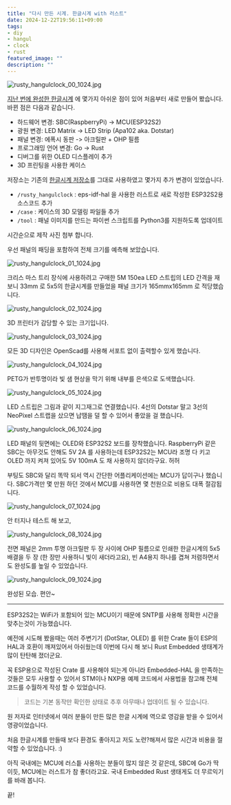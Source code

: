 ```yaml
---
title: "다시 만든 시계. 한글시계 with 러스트"
date: 2024-12-22T19:56:11+09:00
tags:
- diy
- hangul
- clock
- rust
featured_image: ""
description: ""
---
```


![rusty_hangulclock_00_1024.jpg](https://homin.dev/asset/blog/img/rusty_hangulclock_00_1024.jpg)

[지난 번에 완성한 한글시계](https://homin.dev/blog/post/20221009_hangulclock_is_re-written_in_golang/) 에 몇가지 아쉬운 점이 있어
처음부터 새로 만들어 봤습니다. 바뀐 점은 다음과 같습니다.

- 하드웨어 변경: SBC(RaspberryPi) -> MCU(ESP32S2)
- 광원 변경: LED Matrix -> LED Strip (Apa102 aka. Dotstar)
- 패널 변경: 에폭시 동판 -> 아크릴판 + OHP 필름
- 프로그래밍 언어 변경: Go -> Rust
- 디버그를 위한 OLED 디스플레이 추가
- 3D 프린팅을 사용한 케이스

저장소는 기존의 [한글시계 저장소](https://github.com/suapapa/HangulClock)를 그대로 사용하였고 몇가지 추가 변경이 있었습니다.

- `/rusty_hangulclock` : eps-idf-hal 을 사용한 러스트로 새로 작성한 ESP32S2용 소스코드 추가
- `/case` : 케이스의 3D 모델링 파일들 추가
- `/tool` : 패널 이미지를 만드는 파이썬 스크립트를 Python3를 지원하도록 업데이트

시간순으로 제작 사진 첨부 합니다.

우선 패널의 패딩을 포함하여 전체 크기를 예측해 보았습니다.

![rusty_hangulclock_01_1024.jpg](https://homin.dev/asset/blog/img/rusty_hangulclock_01_1024.jpg)

크리스 마스 트리 장식에 사용하려고 구매한 5M 150ea LED 스트립의 LED 간격을 재 보니
33mm 로 5x5의 한글시계를 만들었을 패널 크기가 165mmx165mm 로 적당했습니다.

![rusty_hangulclock_02_1024.jpg](https://homin.dev/asset/blog/img/rusty_hangulclock_02_1024.jpg)

3D 프린터가 감당할 수 있는 크기입니다.

![rusty_hangulclock_03_1024.jpg](https://homin.dev/asset/blog/img/rusty_hangulclock_03_1024.jpg)

모든 3D 디자인은 OpenScad를 사용해 서포트 없이 출력할수 있게 했습니다.

![rusty_hangulclock_04_1024.jpg](https://homin.dev/asset/blog/img/rusty_hangulclock_04_1024.jpg)

PETG가 반투명이라 빛 샘 현상을 막기 위해 내부를 은색으로 도색했습니다.

![rusty_hangulclock_05_1024.jpg](https://homin.dev/asset/blog/img/rusty_hangulclock_05_1024.jpg)

LED 스트립은 그림과 같이 지그재그로 연결했습니다. 4선의 Dotstar 말고 3선의 NeoPixel 스트랩을 샀으면 납땜을 덜 할 수 있어서 좋았을 걸 했습니다.

![rusty_hangulclock_06_1024.jpg](https://homin.dev/asset/blog/img/rusty_hangulclock_06_1024.jpg)

LED 패널의 뒷면에는 OLED와 ESP32S2 보드를 장착했습니다. RaspberryPi 같은 SBC는 아무것도 안해도 5V 2A 를 사용하는데 ESP32S2는 MCU라 조명 다 키고 OLED 까지 켜져 있어도 5V 100mA 도 채 사용하지 않더라구요. 허허

부팅도 SBC와 달리 똑딱 되서 역시 간단한 어플리케이션에는 MCU가 답이구나 했습니다.
SBC가격만 몇 만원 하던 것에서 MCU를 사용하면 몇 천원으로 비용도 대폭 절감됩니다.

![rusty_hangulclock_07_1024.jpg](https://homin.dev/asset/blog/img/rusty_hangulclock_07_1024.jpg)

안 터지나 테스트 해 보고,

![rusty_hangulclock_08_1024.jpg](https://homin.dev/asset/blog/img/rusty_hangulclock_08_1024.jpg)

전면 패널은 2mm 투명 아크릴판 두 장 사이에 OHP 필름으로 인쇄한 한글시계의 5x5 배결을 두 장 (한 장만 사용하니 빛이 새더라고요), 빈 A4용지 하나를 겹쳐 저렴하면서도 완성도를 높일 수 있었습니다. 

![rusty_hangulclock_09_1024.jpg](https://homin.dev/asset/blog/img/rusty_hangulclock_09_1024.jpg)

완성된 모습. 편안~

---

ESP32S2는 WiFi가 포함되어 있는 MCU이기 때문에 SNTP를 사용해 정확한 시간을 맞추는것이 가능했습니다.

예전에 시도해 봤을때는 여러 주변기기 (DotStar, OLED) 를 위한 Crate 들이 ESP의 HAL과 호환이 깨져있어서 아쉬웠는데 이번에 다시 해 보니 Rust Embedded 생태계가 많이 탄탄해 졌더군요.

꼭 ESP용으로 작성된 Crate 를 사용해야 되는게 아니라 Embedded-HAL 을 만족하는 것들은 모두 사용할 수 있어서 STM이나 NXP용 예제 코드에서 사용법을 참고해 전체 코드를 수월하게 작성 할 수 있었습니다.

> 코드는 기본 동작만 확인한 상태로 추후 아무때나 업데이트 될 수 있습니다.

원 저자로 인터넷에서 여러 분들이 만든 많은 한글 시계에 역으로 영감을 받을 수 있어서 영광이었습니다.

처음 한글시계를 만들때 보다 환경도 좋아지고 저도 노련?해져서 많은 시간과 비용을 절약할 수 있었습니다. :)

아직 국내에는 MCU에 러스틑 사용하는 분들이 많지 않은 것 같은데, SBC에 Go가 딱이듯, MCU에는 러스트가 참 좋더라고요. 국내 Embedded Rust 생태게도 더 무르익기를 바래 봅니다.

끝!